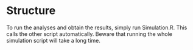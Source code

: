 # Structure

To run the analyses and obtain the results, simply run Simulation.R. This calls the other script automatically. Beware that running the whole simulation script will take a long time.
